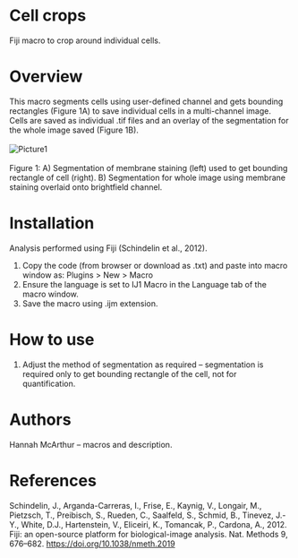 # Cell crops
Fiji macro to crop around individual cells. 
# Overview 
This macro segments cells using user-defined channel and gets bounding rectangles (Figure 1A) to save individual cells in a multi-channel image. Cells are saved as individual .tif files and an overlay of the segmentation for the whole image saved (Figure 1B). <br/> <br/>
![Picture1](https://github.com/SpillaneLab/Cell-crops/assets/143707918/f27f20d1-adb0-4919-ac5f-551bd2e52931) <br/> <br/>
Figure 1: A) Segmentation of membrane staining (left) used to get bounding rectangle of cell (right). B) Segmentation for whole image using membrane staining overlaid onto brightfield channel. 
# Installation 
Analysis performed using Fiji (Schindelin et al., 2012).
1.	Copy the code (from browser or download as .txt) and paste into macro window as: 
     Plugins > New > Macro
2.	Ensure the language is set to IJ1 Macro in the Language tab of the macro window. 
3.	Save the macro using .ijm extension. 
# How to use 
1.	Adjust the method of segmentation as required – segmentation is required only to get bounding rectangle of the cell, not for quantification. 
# Authors 
Hannah McArthur – macros and description. 
# References
Schindelin, J., Arganda-Carreras, I., Frise, E., Kaynig, V., Longair, M., Pietzsch, T., Preibisch, S., Rueden, C., Saalfeld, S., Schmid, B., Tinevez, J.-Y., White, D.J., Hartenstein, V., Eliceiri, K., Tomancak, P., Cardona, A., 2012. Fiji: an open-source platform for biological-image analysis. Nat. Methods 9, 676–682. https://doi.org/10.1038/nmeth.2019


